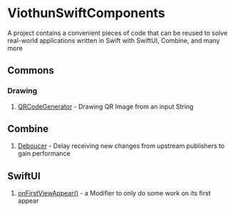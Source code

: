# ViothunSwiftComponents
A project contains a convenient pieces of code that can be reused to solve real-world applications written in Swift with SwiftUI, Combine, and many more

## Commons
### Drawing
1. [QRCodeGenerator](/ViothunSwiftComponents/Commons/Drawing/QRCodeGenerator.swift) - Drawing QR Image from an input String

## Combine
1. [Deboucer](/ViothunSwiftComponents/Combine/Debouncer.swift) - Delay receiving new changes from upstream publishers to gain performance


## SwiftUI
1. [onFirstViewAppear()](/ViothunSwiftComponents/SwiftUI/ViewModifiers/OnFirstAppearModifier.swift) - a Modifier to only do some work on its first appear
